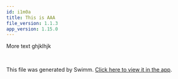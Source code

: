 ```yaml
---
id: i1m0a
title: This is AAA
file_version: 1.1.3
app_version: 1.15.0
---
```


More text ghjklhjk

<br/>

This file was generated by Swimm. [Click here to view it in the app](https://swimm-web-app.web.app/repos/ls4DA2fLasmQuEbT4ipw/docs/i1m0a).
